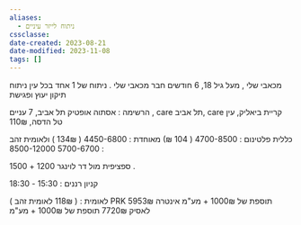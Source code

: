 ```yaml
---
aliases:
  - ניתוח לייזר עיניים
cssclasse: 
date-created: 2023-08-21
date-modified: 2023-11-08
tags: []
---
```


מכאבי שלי , מעל גיל 18,
6 חודשים חבר מכאבי שלי .
ניתוח של 1 אחד בכל עין
ניתוח תיקון יעוץ ופגישת

הרשימה : אסתוה אופטיק תל אביב,  7 עניים , care תל אביב, care קריית ביאליק, עין טל הדסה,
110₪

כללית פלטינום : 4700-8500 ( 104 ₪)
מאוחדת : 4450-6800 ( 134₪ )
ולאומית זהב : 5700-6700
 8500-12000

ספציפית מול דר לוינגר
1200 + 1500 .

קניון רננים : 15:30 - 18:30

לאומית : ( 118₪ לאומית זהב )
PRK 5953₪ תוספת של 1000₪ + מע"מ
אינטרה לאסיק 7720₪  תוספת של 1000₪ + מע"מ
 
